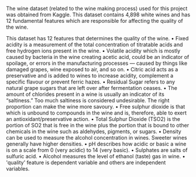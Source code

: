 The wine dataset (related to the wine making process) used for this project was obtained from Kaggle. This dataset contains 4,898 white wines and has 12 fundamental features which are responsible for affecting the quality of the wine. 

This dataset has 12 features that determines the quality of the wine. 
• Fixed acidity is a measurement of the total concentration of titratable acids and free hydrogen ions present in the wine. 
• Volatile acidity which is mostly caused by bacteria in the wine creating acetic acid, could be an indicator of spoilage, or errors in the manufacturing processes — caused by things like damaged grapes, wine exposed to air, and so on. 
• Citric acid acts as a preservative and is added to wines to increase acidity, complement a specific flavour or prevent ferric hazes. 
• Residual Sugar refers to any natural grape sugars that are left over after fermentation ceases. 
• The amount of chlorides present in a wine is usually an indicator of its “saltiness.” Too much saltiness is considered undesirable. The right proportion can make the wine more savoury. 
• Free sulphur dioxide is that which is unbound to compounds in the wine and is, therefore, able to exert an antioxidant/preservative action. 
• Total Sulphur Dioxide (TSO2) is the portion of SO2 that is free in the wine plus the portion that is bound to other chemicals in the wine such as aldehydes, pigments, or sugars. 
• Density can be used to measure the alcohol concentration in wines. Sweeter wines generally have higher densities. 
• pH describes how acidic or basic a wine is on a scale from 0 (very acidic) to 14 (very basic). 
• Sulphates are salts of sulfuric acid. 
• Alcohol measures the level of ethanol (taste) gas in wine. 
• 'quality' feature is dependent variable and others are independent variables.
